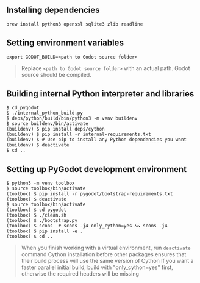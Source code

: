 ## Installing dependencies
```
brew install python3 openssl sqlite3 zlib readline
```

## Setting environment variables
```
export GODOT_BUILD=<path to Godot source folder>
```
> Replace `<path to Godot source folder>` with an actual path. Godot source should be compiled.


## Building internal Python interpreter and libraries
```
$ cd pygodot
$ ./internal_python_build.py
$ deps/python/build/bin/python3 -m venv buildenv
$ source buildenv/bin/activate
(buildenv) $ pip install deps/cython
(buildenv) $ pip install -r internal-requirements.txt
(buildenv) $ # Use pip to install any Python dependencies you want
(buildenv) $ deactivate
$ cd ..
```

## Setting up PyGodot development environment
```
$ python3 -m venv toolbox
$ source toolbox/bin/activate
(toolbox) $ pip install -r pygodot/bootstrap-requirements.txt
(toolbox) $ deactivate
$ source toolbox/bin/activate
(toolbox) $ cd pygodot
(toolbox) $ ./clean.sh
(toolbox) $ ./bootstrap.py
(toolbox) $ scons  # scons -j4 only_cython=yes && scons -j4
(toolbox) $ pip install -e .
(toolbox) $ cd ..
```
> When you finish working with a virtual environment, run `deactivate` command
> Cython installation before other packages ensures that their build process will use the same version of Cython
> If you want a faster parallel initial build, build with "only_cython=yes" first, otherwise the required headers will be missing
